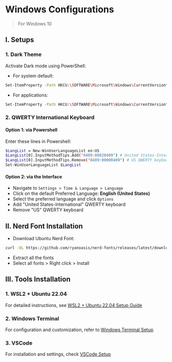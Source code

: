 # Windows Configurations
> For Windows 10

## I. Setups
### 1. Dark Theme
Activate Dark mode using PowerShell:
- For system default:
```sh
Set-ItemProperty -Path HKCU:\SOFTWARE\Microsoft\Windows\CurrentVersion\Themes\Personalize -Name SystemUsesLightTheme -Value 0 -Type Dword -Force
```
- For applications:
```sh
Set-ItemProperty -Path HKCU:\SOFTWARE\Microsoft\Windows\CurrentVersion\Themes\Personalize -Name AppsUseLightTheme -Value 0 -Type Dword -Force
```

### 2. QWERTY International Keyboard
#### Option 1: via Powershell
Enter these lines in Powershell:
```sh
$LangList = New-WinUserLanguageList en-US
$LangList[0].InputMethodTips.Add("0409:00020409") # United States-International QWERTY keyboard
$LangList[0].InputMethodTips.Remove("0409:00000409") # US QWERTY keyboard
Set-WinUserLanguageList $LangList
```

#### Option 2: via the Interface
- Navigate to `Settings > Time & Language > Language`
- Click on the default Preferred Language: **English (United States)**
- Select the preferred language and click `Options`
- Add "United States-International" QWERTY keyboard
- Remove "US" QWERTY keyboard

## II. Nerd Font Installation
- Download Ubuntu Nerd Font:
```sh
curl -OL https://github.com/ryanoasis/nerd-fonts/releases/latest/download/UbuntuMono.zip
```
- Extract all the fonts
- Select all fonts > Right click > Install

## III. Tools Installation
### 1. WSL2 + Ubuntu 22.04
For detailed instructions, see [WSL2 + Ubuntu 22.04 Setup Guide](wsl2/README.md)

### 2. Windows Terminal
For configuration and customization, refer to [Windows Terminal Setup](terminal/README.md)

### 3. VSCode
For installation and settings, check [VSCode Setup](vscode/README.md)